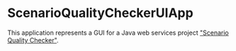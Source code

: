 # ScenarioQualityCheckerUIApp

This application represents a GUI for a Java web services project ["Scenario Quality Checker"](https://github.com/ioprojekt-2019/ScenarioQualityChecker). 
